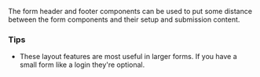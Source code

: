 The form header and footer components can be used to put some distance between
the form components and their setup and submission content.

### Tips

- These layout features are most useful in larger forms. If you have a small
  form like a login they're optional.
